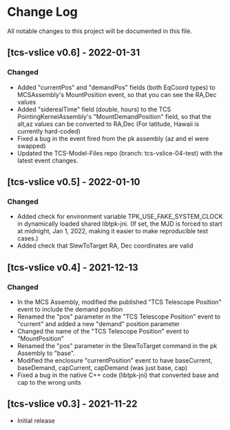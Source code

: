 # Change Log
All notable changes to this project will be documented in this file.

## [tcs-vslice v0.6] - 2022-01-31

### Changed

* Added "currentPos" and "demandPos" fields (both EqCoord types) to MCSAssembly's MountPosition event, so that you can see the RA,Dec values
* Added "siderealTime" field (double, hours) to the TCS PointingKernelAssembly's "MountDemandPosition" field, so that the alt,az values can be converted to RA,Dec (For latitude, Hawaii is currently hard-coded)
* Fixed a bug in the event fired from the pk assembly (az and el were swapped)
* Updated the TCS-Model-Files repo (branch: tcs-vslice-04-test) with the latest event changes.

## [tcs-vslice v0.5] - 2022-01-10

### Changed

* Added check for environment variable TPK_USE_FAKE_SYSTEM_CLOCK in dynamically loaded shared libtpk-jni.
  (If set, the MJD is forced to start at midnight, Jan 1, 2022, making it easier to make reproducible test cases.)
* Added check that SlewToTarget RA, Dec coordinates are valid

## [tcs-vslice v0.4] - 2021-12-13

### Changed

* In the MCS Assembly, modified the published "TCS Telescope Position" event to include the demand position
* Renamed the "pos" parameter in the "TCS Telescope Position" event to "current" and added a new "demand" position parameter
* Changed the name of the "TCS Telescope Position" event to "MountPosition"
* Renamed the "pos" parameter in the SlewToTarget command in the pk Assembly to "base".
* Modified the enclosure "currentPosition" event to have baseCurrent, baseDemand, capCurrent, capDemand (was just base, cap)
* Fixed a bug in the native C++ code (libtpk-jni) that converted base and cap to the wrong units

## [tcs-vslice v0.3] - 2021-11-22

- Initial release

